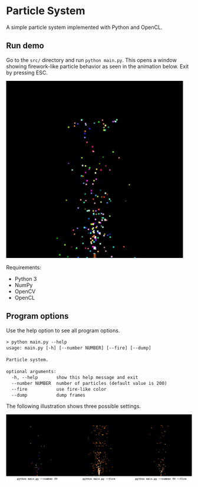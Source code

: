 # Particle System

A simple particle system implemented with Python and OpenCL.

## Run demo

Go to the `src/` directory and run ```python main.py```.
This opens a window showing firework-like particle behavior as seen in the animation below.
Exit by pressing ESC.

![animation](./doc/animation.gif)

Requirements:

* Python 3
* NumPy
* OpenCV
* OpenCL

## Program options

Use the help option to see all program options.

```
> python main.py --help
usage: main.py [-h] [--number NUMBER] [--fire] [--dump]

Particle system.

optional arguments:
  -h, --help       show this help message and exit
  --number NUMBER  number of particles (default value is 200)
  --fire           use fire-like color
  --dump           dump frames
```

The following illustration shows three possible settings.

![animation](./doc/options.png)